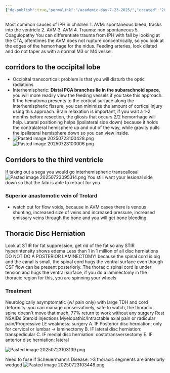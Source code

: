 ```yaml
---
{"dg-publish":true,"permalink":"/academic-day-7-23-2025/","created":"2025-07-23T09:20:39.769-07:00","updated":"2025-09-03T07:38:28.022-07:00"}
---
```



Most common causes of IPH in children
	1. AVM: spontaneous bleed, tracks into the ventricle
	2. AVM
	3. AVM
	4. Trauma: non spontaneous
	5. Coagulopathy
You can differentiate trauma from IPH with fall by looking at the CTA, oftentimes the AVM does not rupture concentrically, so you look at the edges of the hemorrhage for the nidus. Feeding arteries, look dilated and do not taper as with a normal M3 or M4 vessel. 

## corridors to the occipital lobe
- Occipital transcortical: problem is that you will disturb the optic radiations
- Interhemispheric: **Distal PCA branches lie in the subarachnoid space**, you will more readily view the feeding vessels if you take this approach. If the hematoma presents to the cortical surface along the interhemispheric fissure, you can minimize the amount of cortical injury using this approach. Brain relaxation is important, if you wait a 1-2 months before resection, the gliosis that occurs 2/2 hemorrhage will help. Lateral positioning helps (ipsilateral side down) because it holds the contralateral hemisphere up and out of the way, while gravity pulls the ipsilateral hemisphere down so you can view inside. 
- ![Pasted image 20250723100428.png](/img/user/assets/Pasted%20image%2020250723100428.png)
![Pasted image 20250723100006.png](/img/user/assets/Pasted%20image%2020250723100006.png)
## Corridors to the third ventricle
If taking out a sega you would go interhemispheric transcallosal
![Pasted image 20250723095314.png](/img/user/assets/Pasted%20image%2020250723095314.png)
You still want your lesional side down so that the falx is able to retract for you 
### Superior anastomotic vein of Trolard
- watch out for flow voids, because in AVM cases there is venous shunting, increased size of veins and increased pressure,  increased emissary veins through the bone and you will get bone bleeding. 

## Thoracic Disc Herniation
Look at STIR for fat suppression, get rid of the fat so any STIR hyperintensity shows edema
Less than 1 in 1 million of all disc herniations
DO NOT DO A POSTERIOR LAMINECTOMY! because the spinal cord is big and the canal is small, the spinal cord hugs the ventral surface even though CSF flow can be present posteriorly. The thoracic spinal cord is under tension and hugs the ventral surface, if you do a laminectomy in the thoracic region for this, you are spinning your wheels
### Treatment
Neurologically asymptomatic (w/ pain only) with large TDH and cord deformity: you can manage conservatively, safe to watch, the thoracic spine doesn't move that much, 77% return to work without any surgery
	Rest
	NSAIDs
	Steroid injections
Myelopathic/Intractable axial pain or radicular pain/Progressive LE weakness: surgery
A. IF Posterior disc herniation: only for cervical or lumbar -> laminectomy
B. IF lateral disc herniation: transpedicular
C. IF medial disc herniation: costotransversectomy
E. IF anterior disc herniation: lateral

![Pasted image 20250723103139.png](/img/user/assets/Pasted%20image%2020250723103139.png)


Need to fuse if Scheuermann’s Disease: >3 thoracic segments are anteriorly wedged
![Pasted image 20250723103448.png](/img/user/assets/Pasted%20image%2020250723103448.png)